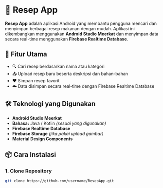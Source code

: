 # 🥘 Resep App

**Resep App** adalah aplikasi Android yang membantu pengguna mencari dan menyimpan berbagai resep makanan dengan mudah. Aplikasi ini dikembangkan menggunakan **Android Studio Meerkat** dan menyimpan data secara real-time menggunakan **Firebase Realtime Database**.


## 🚀 Fitur Utama

- 🔍 Cari resep berdasarkan nama atau kategori
- 📤 Upload resep baru beserta deskripsi dan bahan-bahan
- ❤️ Simpan resep favorit
- ☁️ Data disimpan secara real-time dengan Firebase Realtime Database

## 🛠️ Teknologi yang Digunakan

- **Android Studio Meerkat**
- **Bahasa:** Java / Kotlin *(sesuai yang digunakan)*
- **Firebase Realtime Database**
- **Firebase Storage** *(jika pakai upload gambar)*
- **Material Design Components**

## 📦 Cara Instalasi

### 1. Clone Repository
```bash
git clone https://github.com/username/ResepApp.git
